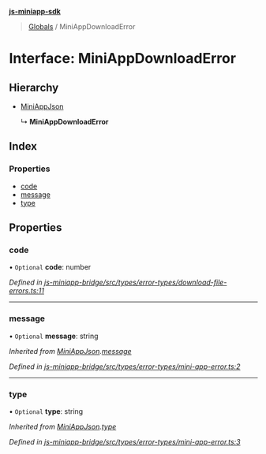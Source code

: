 **[js-miniapp-sdk](../README.md)**

> [Globals](../README.md) / MiniAppDownloadError

# Interface: MiniAppDownloadError

## Hierarchy

* [MiniAppJson](miniappjson.md)

  ↳ **MiniAppDownloadError**

## Index

### Properties

* [code](miniappdownloaderror.md#code)
* [message](miniappdownloaderror.md#message)
* [type](miniappdownloaderror.md#type)

## Properties

### code

• `Optional` **code**: number

*Defined in [js-miniapp-bridge/src/types/error-types/download-file-errors.ts:11](https://github.com/rakutentech/js-miniapp/blob/759cace/js-miniapp-bridge/src/types/error-types/download-file-errors.ts#L11)*

___

### message

• `Optional` **message**: string

*Inherited from [MiniAppJson](miniappjson.md).[message](miniappjson.md#message)*

*Defined in [js-miniapp-bridge/src/types/error-types/mini-app-error.ts:2](https://github.com/rakutentech/js-miniapp/blob/759cace/js-miniapp-bridge/src/types/error-types/mini-app-error.ts#L2)*

___

### type

• `Optional` **type**: string

*Inherited from [MiniAppJson](miniappjson.md).[type](miniappjson.md#type)*

*Defined in [js-miniapp-bridge/src/types/error-types/mini-app-error.ts:3](https://github.com/rakutentech/js-miniapp/blob/759cace/js-miniapp-bridge/src/types/error-types/mini-app-error.ts#L3)*
